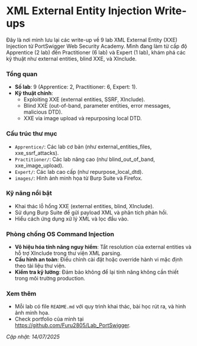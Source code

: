 # XML External Entity Injection Write-ups
Đây là nơi mình lưu lại các write-up về 9 lab XML External Entity (XXE) Injection từ PortSwigger Web Security Academy. Mình đang làm từ cấp độ Apprentice (2 lab) đến Practitioner (6 lab) và Expert (1 lab), khám phá các kỹ thuật như external entities, blind XXE, và XInclude.

### Tổng quan
- **Số lab**: 9 (Apprentice: 2, Practitioner: 6, Expert: 1).
- **Kỹ thuật chính**:
    - Exploiting XXE (external entities, SSRF, XInclude).
    - Blind XXE (out-of-band, parameter entities, error messages, malicious DTD).
    - XXE via image upload và repurposing local DTD.

### Cấu trúc thư mục
- `Apprentice/`: Các lab cơ bản (như external_entities_files, xxe_ssrf_attacks).
- `Practitioner/`: Các lab nâng cao (như blind_out_of_band, xxe_image_upload).
- `Expert/`: Các lab cao cấp (như repurpose_local_dtd).
- `images/`: Hình ảnh minh họa từ Burp Suite và Firefox.

### Kỹ năng nổi bật
- Khai thác lỗ hổng XXE (external entities, blind, XInclude).
- Sử dụng Burp Suite để gửi payload XML và phân tích phản hồi.
- Hiểu cách ứng dụng xử lý XML và lọc đầu vào.

### Phòng chống OS Command Injection
- **Vô hiệu hóa tính năng nguy hiểm**: Tắt resolution của external entities và hỗ trợ XInclude trong thư viện XML parsing.
- **Cấu hình an toàn**: Điều chỉnh cài đặt hoặc override hành vi mặc định theo tài liệu thư viện.
- **Kiểm tra kỹ lưỡng**: Đảm bảo không để lại tính năng không cần thiết trong môi trường production.

### Xem thêm
- Mỗi lab có file `README.md` với quy trình khai thác, bài học rút ra, và hình ảnh minh họa.
- Check portfolio của mình tại https://github.com/Furu2805/Lab_PortSwigger.

*Cập nhật: 14/07/2025*